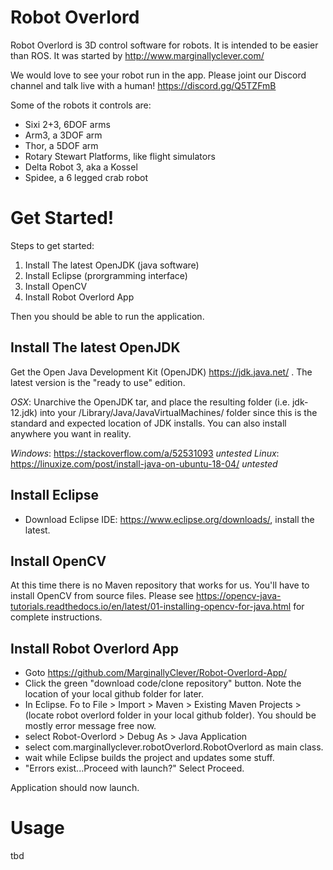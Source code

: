 # Robot Overlord #

Robot Overlord is 3D control software for robots.  It is intended to be easier than ROS.  It was started by http://www.marginallyclever.com/

We would love to see your robot run in the app.  Please joint our Discord channel and talk live with a human!  https://discord.gg/Q5TZFmB

Some of the robots it controls are:

 - Sixi 2+3, 6DOF arms
 - Arm3, a 3DOF arm
 - Thor, a 5DOF arm
 - Rotary Stewart Platforms, like flight simulators
 - Delta Robot 3, aka a Kossel
 - Spidee, a 6 legged crab robot

# Get Started! ##

Steps to get started:

1. Install The latest OpenJDK (java software)
2. Install Eclipse (prorgramming interface)
3. Install OpenCV
4. Install Robot Overlord App

Then you should be able to run the application.

## Install The latest OpenJDK

Get the Open Java Development Kit (OpenJDK) https://jdk.java.net/ .  The latest version is the "ready to use" edition.

*OSX*: Unarchive the OpenJDK tar, and place the resulting folder (i.e. jdk-12.jdk) into your /Library/Java/JavaVirtualMachines/ folder since this is the standard and expected location of JDK installs. You can also install anywhere you want in reality.

*Windows*: https://stackoverflow.com/a/52531093 _untested_
*Linux*: https://linuxize.com/post/install-java-on-ubuntu-18-04/ _untested_

## Install Eclipse

* Download Eclipse IDE: https://www.eclipse.org/downloads/, install the latest.

## Install OpenCV

At this time there is no Maven repository that works for us.  You'll have to install OpenCV from source files.
Please see https://opencv-java-tutorials.readthedocs.io/en/latest/01-installing-opencv-for-java.html for complete instructions.

## Install Robot Overlord App

* Goto https://github.com/MarginallyClever/Robot-Overlord-App/
* Click the green "download code/clone repository" button.  Note the location of your local github folder for later.
* In Eclipse. Fo to File > Import > Maven > Existing Maven Projects > (locate robot overlord folder in your local github folder).  You should be mostly error message free now.
* select Robot-Overlord > Debug As > Java Application
* select com.marginallyclever.robotOverlord.RobotOverlord as main class.
* wait while Eclipse builds the project and updates some stuff.
* "Errors exist...Proceed with launch?" Select Proceed.

Application should now launch.

# Usage

tbd
